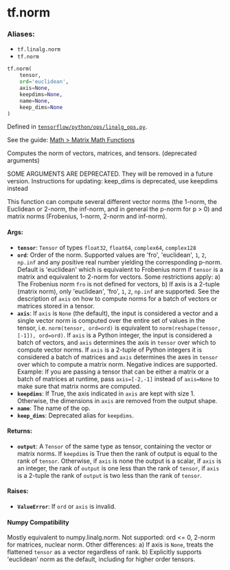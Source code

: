 <div itemscope itemtype="http://developers.google.com/ReferenceObject">
<meta itemprop="name" content="tf.norm" />
<meta itemprop="path" content="Stable" />
</div>

# tf.norm

### Aliases:

* `tf.linalg.norm`
* `tf.norm`

``` python
tf.norm(
    tensor,
    ord='euclidean',
    axis=None,
    keepdims=None,
    name=None,
    keep_dims=None
)
```



Defined in [`tensorflow/python/ops/linalg_ops.py`](https://www.tensorflow.org/code/tensorflow/python/ops/linalg_ops.py).

See the guide: [Math > Matrix Math Functions](../../../api_guides/python/math_ops.md#Matrix_Math_Functions)

Computes the norm of vectors, matrices, and tensors. (deprecated arguments)

SOME ARGUMENTS ARE DEPRECATED. They will be removed in a future version.
Instructions for updating:
keep_dims is deprecated, use keepdims instead

This function can compute several different vector norms (the 1-norm, the
Euclidean or 2-norm, the inf-norm, and in general the p-norm for p > 0) and
matrix norms (Frobenius, 1-norm, 2-norm and inf-norm).

#### Args:

* <b>`tensor`</b>: `Tensor` of types `float32`, `float64`, `complex64`, `complex128`
* <b>`ord`</b>: Order of the norm. Supported values are 'fro', 'euclidean',
    `1`, `2`, `np.inf` and any positive real number yielding the corresponding
    p-norm. Default is 'euclidean' which is equivalent to Frobenius norm if
    `tensor` is a matrix and equivalent to 2-norm for vectors.
    Some restrictions apply:
      a) The Frobenius norm `fro` is not defined for vectors,
      b) If axis is a 2-tuple (matrix norm), only 'euclidean', 'fro', `1`,
         `2`, `np.inf` are supported.
    See the description of `axis` on how to compute norms for a batch of
    vectors or matrices stored in a tensor.
* <b>`axis`</b>: If `axis` is `None` (the default), the input is considered a vector
    and a single vector norm is computed over the entire set of values in the
    tensor, i.e. `norm(tensor, ord=ord)` is equivalent to
    `norm(reshape(tensor, [-1]), ord=ord)`.
    If `axis` is a Python integer, the input is considered a batch of vectors,
    and `axis` determines the axis in `tensor` over which to compute vector
    norms.
    If `axis` is a 2-tuple of Python integers it is considered a batch of
    matrices and `axis` determines the axes in `tensor` over which to compute
    a matrix norm.
    Negative indices are supported. Example: If you are passing a tensor that
    can be either a matrix or a batch of matrices at runtime, pass
    `axis=[-2,-1]` instead of `axis=None` to make sure that matrix norms are
    computed.
* <b>`keepdims`</b>: If True, the axis indicated in `axis` are kept with size 1.
    Otherwise, the dimensions in `axis` are removed from the output shape.
* <b>`name`</b>: The name of the op.
* <b>`keep_dims`</b>: Deprecated alias for `keepdims`.


#### Returns:

* <b>`output`</b>: A `Tensor` of the same type as tensor, containing the vector or
    matrix norms. If `keepdims` is True then the rank of output is equal to
    the rank of `tensor`. Otherwise, if `axis` is none the output is a scalar,
    if `axis` is an integer, the rank of `output` is one less than the rank
    of `tensor`, if `axis` is a 2-tuple the rank of `output` is two less
    than the rank of `tensor`.


#### Raises:

* <b>`ValueError`</b>: If `ord` or `axis` is invalid.



#### Numpy Compatibility
Mostly equivalent to numpy.linalg.norm.
Not supported: ord <= 0, 2-norm for matrices, nuclear norm.
Other differences:
  a) If axis is `None`, treats the flattened `tensor` as a vector
   regardless of rank.
  b) Explicitly supports 'euclidean' norm as the default, including for
   higher order tensors.

